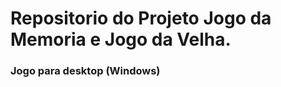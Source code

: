 <h1>Repositorio do Projeto Jogo da Memoria e Jogo da Velha.</h1>

<h3>Jogo para desktop (Windows)</h3>





